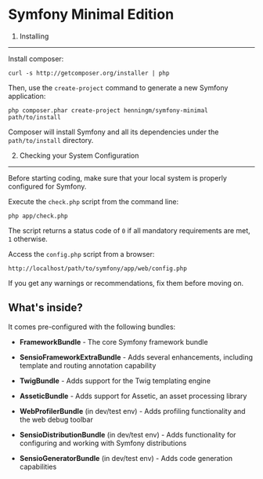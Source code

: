 Symfony Minimal Edition
========================

1) Installing
----------------------------------

Install composer:

    curl -s http://getcomposer.org/installer | php

Then, use the `create-project` command to generate a new Symfony application:

    php composer.phar create-project henningm/symfony-minimal path/to/install

Composer will install Symfony and all its dependencies under the
`path/to/install` directory.

2) Checking your System Configuration
-------------------------------------

Before starting coding, make sure that your local system is properly
configured for Symfony.

Execute the `check.php` script from the command line:

    php app/check.php

The script returns a status code of `0` if all mandatory requirements are met,
`1` otherwise.

Access the `config.php` script from a browser:

    http://localhost/path/to/symfony/app/web/config.php

If you get any warnings or recommendations, fix them before moving on.

What's inside?
---------------

It comes pre-configured with the following bundles:

  * **FrameworkBundle** - The core Symfony framework bundle

  * **SensioFrameworkExtraBundle** - Adds several enhancements, including
    template and routing annotation capability

  * **TwigBundle** - Adds support for the Twig templating engine

  * **AsseticBundle** - Adds support for Assetic, an asset processing
    library

  * **WebProfilerBundle** (in dev/test env) - Adds profiling functionality and
    the web debug toolbar

  * **SensioDistributionBundle** (in dev/test env) - Adds functionality for
    configuring and working with Symfony distributions

  * **SensioGeneratorBundle** (in dev/test env) - Adds code generation
    capabilities
